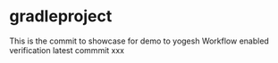 # gradleproject
This is the commit to showcase for demo to yogesh
Workflow enabled verification
latest commmit
xxx

